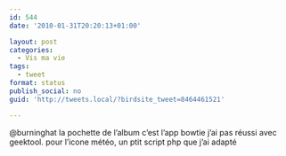 ```yaml
---
id: 544
date: '2010-01-31T20:20:13+01:00'

layout: post
categories:
  - Vis ma vie
tags:
  - tweet
format: status
publish_social: no
guid: 'http://tweets.local/?birdsite_tweet=8464461521'

---
```


@burninghat la pochette de l’album c’est l’app bowtie j’ai pas réussi avec geektool. pour l’icone météo, un ptit script php que j’ai adapté